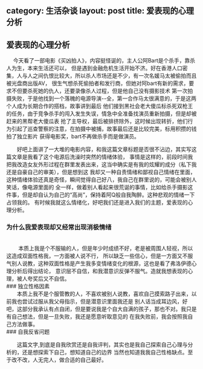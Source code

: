 category: 生活杂谈
layout: post
title: 爱表现的心理分析
---
## 爱表现的心理分析

&emsp; 今天看了一部电影《买凶拍人》，内容挺怪诞的，主人公阿Bart是个杀手，靠杀人为生，本来生活还可以，
但是遇到金融危机生活开始不济。好在香港人口密集，人与人之间仇恨比较大，所以杀人市场还是不少，有一次名媛马太被偷拍而且被光盘商出版AV，
很生气想杀死偷拍者和发行商，但她对阿bart有新的需求，要求不但要杀死她的仇人，还要录像杀人过程，但是他自己没有摄影技术
第一次拍摄失败，于是他找到一个落魄的电源导演--全，第一合作马太很满意的，于是这两个人成为长期合作的搭档，故事讲到最后
他们接到黑社会老大傻瓜标杀死双枪王的任务，由于竞争杀手的闯入发生失误，情急中全准备找演员重新拍摄，但是却被赶来的黑帮老大傻瓜表
抢了主导权，最后被排挤除外，这时候出现转折，他们行为引起了巡查警察的注意，在拍摄中被捕，故事最后还是比较完美，标用积攒的钱拍了独立影片
获得电影奖，bart不再做杀手而是做演员。</br>

&emsp;&emsp;好吧上面讲了一大堆的电影内容，和我这篇文章标题是否很不沾边，其实写这篇文章是我看了这个电源后洗澡时突然的情绪体验，
事情是这样的，前段时间我把我改造女友外形过程在群里发表出来，这当中确实是有我的炫耀的成分（私下我还是自豪自己的审美），但是想到这
我却又一种自责情绪和鄙视自己情绪在里面，这种情绪体验还真是奇怪，瞬间觉得自己好八，我自己在群里说的，可能会被别人笑话，像电源里面的
全一样，做着别人看起来很荒诞的事情，比如给杀手摄影这件事，但是却自认为自己的“高尚”，保持着阿Q般自我陶醉。这种悲观的情绪一下占领我的。
有时候我就这么情绪化，好吧我们还是进入我们的主题，爱表现的心理分析。
</br>
### 为什么我爱表现却又经常出现消极情绪
</br>
&emsp;&emsp; 本质上我是个不服输的人，但是年少时成绩不好，老是被周围人轻视，所以这造成双面性格我，一方面被人说不行，
所以缺乏一些信心，但是一方面又不服气别人说教，这种双面性格是产生我多变情绪变化的根源，这也是看了弗洛伊德心理分析后得出结论，
意识层不自信，和我潜意识反弹不服气。造就我想表现的心理，被人夸奖后又不自信。
</br>
### 独立性格因素
</br>
&emsp;&emsp;本质上我不是个服管教的人，不喜欢被别人说教，喜欢自己摸索路子出来，以前我也尝试过服从我父母指示，但是潜意识里面我还是
别人话当成耳边风，好吧，这部分我承认有点自闭，但是要说我是个自大自满的孩子，那也不对。我只是有自己想法，但是一旦失败，我还是愿意听取意见的
在我失败前，我会按照我自己方法做事。
</br>
### 自我反省问题

&emsp;&emsp;这篇文字,到底是自我欣赏还是自我评判，其实也是我自己探索自己心理与分析的，还是想探索下自己，想知道自己的边界
当然也知道我我自己性格缺点。至于改不改，人无完人，做合适的自己最好。
